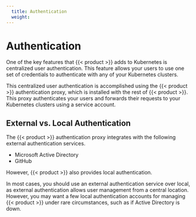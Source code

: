 ```yaml
---
  title: Authentication
  weight:
---
```


# Authentication

One of the key features that {{< product >}} adds to Kubernetes is centralized user authentication. This feature allows your users to use one set of credentials to authenticate with any of your Kubernetes clusters.

This centralized user authentication is accomplished using the {{< product >}} authentication proxy, which is installed with the rest of {{< product >}}. This proxy authenticates your users and forwards their requests to your Kubernetes clusters using a service account.

## External vs. Local Authentication

The {{< product >}} authentication proxy integrates with the following external authentication services.

-	Microsoft Active Directory
-	GitHub

However, {{< product >}} also provides local authentication.

In most cases, you should use an external authentication service over local, as external authentication allows user management from a central location. However, you may want a few local authentication accounts for managing {{< product >}} under rare circumstances, such as if Active Directory is down.
